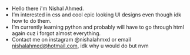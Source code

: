 - Hello there i'm Nishal Ahmed.
- I’m interested in css and cool epic looking UI designs even though idk how to do them.
- I’m currently learning python and probably will have to go through html again cuz i forgot almost everything.
- Contact me on instagram @nishalahmxd or email nishalahmed@hotmail.com, idk why u would do but nvm

<!---
nishalahmedpk/nishalahmedpk is a ✨ special ✨ repository because its `README.md` (this file) appears on your GitHub profile.
You can click the Preview link to take a look at your changes.
--->
